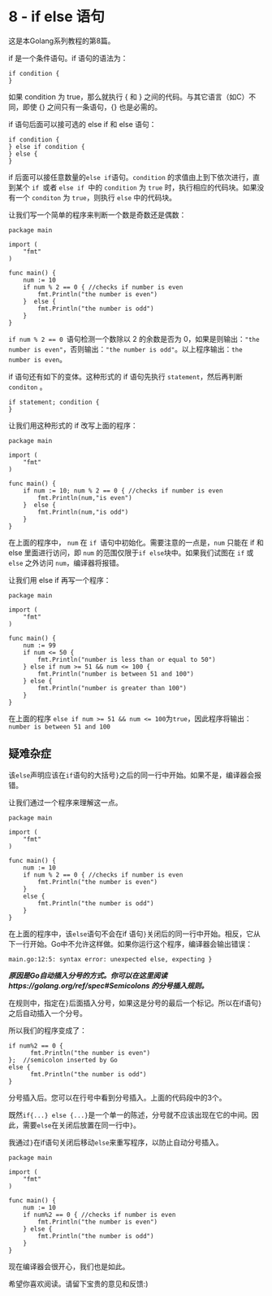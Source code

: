 8 - if else 语句  
========================

这是本Golang系列教程的第8篇。  

if 是一个条件语句。if 语句的语法为：  

```golang
if condition {  
}
```

如果 condition 为 true，那么就执行 { 和 } 之间的代码。与其它语言（如C）不同，即使 {} 之间只有一条语句，{} 也是必需的。  

if 语句后面可以接可选的 else if 和 else 语句：  

```golang
if condition {  
} else if condition {
} else {
}
```

if 后面可以接任意数量的` else if `语句。`condition` 的求值由上到下依次进行，直到某个 `if `或者 `else if `中的 `condition` 为 `true` 时，执行相应的代码块。如果没有一个 `conditon` 为 `true`，则执行 `else` 中的代码块。  

让我们写一个简单的程序来判断一个数是奇数还是偶数：  

```golang
package main

import (  
    "fmt"
)

func main() {  
    num := 10
    if num % 2 == 0 { //checks if number is even
        fmt.Println("the number is even") 
    }  else {
        fmt.Println("the number is odd")
    }
}
```

`if num % 2 == 0 `语句检测一个数除以 2 的余数是否为 0，如果是则输出：`"the number is even"`，否则输出：`"the number is odd"`。以上程序输出：`the number is even`。  

if 语句还有如下的变体。这种形式的 if 语句先执行 `statement`，然后再判断 `conditon` 。  

```golang
if statement; condition {  
}
```

让我们用这种形式的 if 改写上面的程序：  

```golang
package main

import (  
    "fmt"
)

func main() {  
    if num := 10; num % 2 == 0 { //checks if number is even
        fmt.Println(num,"is even") 
    }  else {
        fmt.Println(num,"is odd")
    }
}
```

在上面的程序中， `num` 在 `if `语句中初始化。需要注意的一点是，`num` 只能在 if 和 else 里面进行访问，即 `num` 的范围仅限于` if else `块中。如果我们试图在 `if` 或 `else` 之外访问 `num`，编译器将报错。  

让我们用 else if 再写一个程序：  

```golang
package main

import (  
    "fmt"
)

func main() {  
    num := 99
    if num <= 50 {
        fmt.Println("number is less than or equal to 50")
    } else if num >= 51 && num <= 100 {
        fmt.Println("number is between 51 and 100")
    } else {
        fmt.Println("number is greater than 100")
    }
}
```

在上面的程序 `else if num >= 51 && num <= 100`为`true`，因此程序将输出：`number is between 51 and 100`  

## 疑难杂症  

该`else`声明应该在`if`语句的大括号`}`之后的同一行中开始。如果不是，编译器会报错。  

让我们通过一个程序来理解这一点。  

```golang
package main

import (  
    "fmt"
)

func main() {  
    num := 10
    if num % 2 == 0 { //checks if number is even
        fmt.Println("the number is even") 
    }  
    else {
        fmt.Println("the number is odd")
    }
}
```

在上面的程序中，该`else`语句不会在if 语句`}`关闭后的同一行中开始。相反，它从下一行开始。Go中不允许这样做。如果你运行这个程序，编译器会输出错误：  

```golang
main.go:12:5: syntax error: unexpected else, expecting }  
```

***原因是Go自动插入分号的方式。你可以在这里阅读https://golang.org/ref/spec#Semicolons 的分号插入规则。***  

在规则中，指定在`}`后面插入分号，如果这是分号的最后一个标记。所以在if语句`}`之后自动插入一个分号。

所以我们的程序变成了：  

```golang
if num%2 == 0 {  
      fmt.Println("the number is even") 
};  //semicolon inserted by Go
else {  
      fmt.Println("the number is odd")
}
```

分号插入后。您可以在行号中看到分号插入。上面的代码段中的3个。  

既然`if{...} else {...}`是一个单一的陈述，分号就不应该出现在它的中间。因此，需要`else`在关闭后放置在同一行中`}`。  

我通过`}`在if语句关闭后移动`else`来重写程序，以防止自动分号插入。  

```golang
package main

import (  
    "fmt"
)

func main() {  
    num := 10
    if num%2 == 0 { //checks if number is even
        fmt.Println("the number is even") 
    } else {
        fmt.Println("the number is odd")
    }
}
```

现在编译器会很开心，我们也是如此。  

希望你喜欢阅读。请留下宝贵的意见和反馈:)  